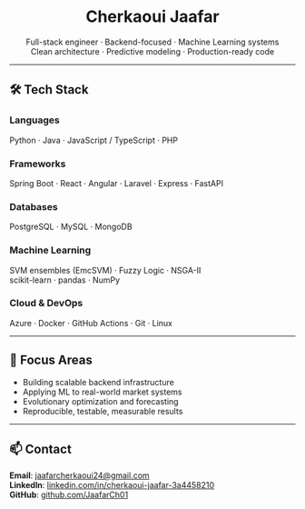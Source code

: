 <h1 align="center">Cherkaoui Jaafar</h1>

<p align="center">
Full-stack engineer &middot; Backend-focused &middot; Machine Learning systems  
<br>
Clean architecture · Predictive modeling · Production-ready code
</p>

---

## 🛠️ Tech Stack

### Languages  
Python · Java · JavaScript / TypeScript · PHP

### Frameworks  
Spring Boot · React · Angular · Laravel · Express · FastAPI

### Databases  
PostgreSQL · MySQL · MongoDB

### Machine Learning  
SVM ensembles (EmcSVM) · Fuzzy Logic · NSGA-II  
scikit-learn · pandas · NumPy

### Cloud & DevOps  
Azure · Docker · GitHub Actions · Git · Linux

---

## 🎯 Focus Areas

- Building scalable backend infrastructure  
- Applying ML to real-world market systems  
- Evolutionary optimization and forecasting  
- Reproducible, testable, measurable results  

---

## 📫 Contact

**Email**: jaafarcherkaoui24@gmail.com  
**LinkedIn**: [linkedin.com/in/cherkaoui-jaafar-3a4458210](https://www.linkedin.com/in/cherkaoui-jaafar-3a4458210)  
**GitHub**: [github.com/JaafarCh01](https://github.com/JaafarCh01)

